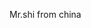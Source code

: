 <!---
stone-syy/stone-syy is a ✨ special ✨ repository because its `README.md` (this file) appears on your GitHub profile.
You can click the Preview link to take a look at your changes.
--->
Mr.shi
from china
